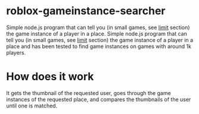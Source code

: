 # roblox-gameinstance-searcher
Simple node.js program that can tell you (in small games, see [limit](#limit) section) the game instance of a player in a place.
Simple node.js program that can tell you (in small games, see [limit](#limit) section) the game instance of a player in a place and has been tested to find game instances on games with around 1k players.

# How does it work
It gets the thumbnail of the requested user, goes through the game instances of the requested place, and compares the thumbnails of the user until one is matched.
